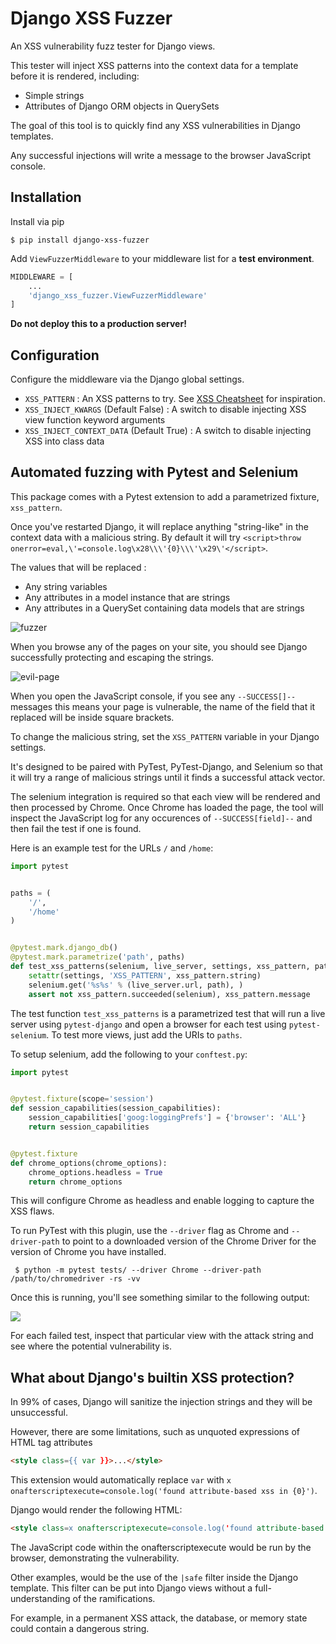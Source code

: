 # Django XSS Fuzzer

An XSS vulnerability fuzz tester for Django views.

This tester will inject XSS patterns into the context data for a template before it is rendered, including:

- Simple strings
- Attributes of Django ORM objects in QuerySets

The goal of this tool is to quickly find any XSS vulnerabilities in Django templates.

Any successful injections will write a message to the browser JavaScript console.

## Installation

Install via pip

```console
$ pip install django-xss-fuzzer
```

Add `ViewFuzzerMiddleware` to your middleware list for a **test environment**.

```python
MIDDLEWARE = [
    ...
    'django_xss_fuzzer.ViewFuzzerMiddleware'
]
```

**Do not deploy this to a production server!**

## Configuration

Configure the middleware via the Django global settings.

* `XSS_PATTERN` : An XSS patterns to try. See [XSS Cheatsheet](https://portswigger.net/web-security/cross-site-scripting/cheat-sheet) for inspiration.
* `XSS_INJECT_KWARGS` (Default False) : A switch to disable injecting XSS view function keyword arguments
* `XSS_INJECT_CONTEXT_DATA` (Default True) : A switch to disable injecting XSS into class data

## Automated fuzzing with Pytest and Selenium

This package comes with a Pytest extension to add a parametrized fixture, `xss_pattern`.

Once you've restarted Django, it will replace anything "string-like" in the context data with a malicious string.
By default it will try `<script>throw onerror=eval,\'=console.log\x28\\\'{0}\\\'\x29\'</script>`.

The values that will be replaced :
- Any string variables
- Any attributes in a model instance that are strings
- Any attributes in a QuerySet containing data models that are strings

![fuzzer](https://tonybaloney.github.io/img/posts/fuzzer.png)

When you browse any of the pages on your site, you should see Django successfully protecting and escaping the strings.

![evil-page](https://tonybaloney.github.io/img/posts/evil-page.png)

When you open the JavaScript console, if you see any `--SUCCESS[]--` messages this means your page is vulnerable, the name of the field that it replaced will be inside square brackets.

To change the malicious string, set the `XSS_PATTERN` variable in your Django settings.

It's designed to be paired with PyTest, PyTest-Django, and Selenium so that it will try a range of malicious strings until it finds a successful attack vector.

The selenium integration is required so that each view will be rendered and then processed by Chrome. Once Chrome has loaded the page, the tool will inspect the JavaScript log for any occurences of `--SUCCESS[field]--`
and then fail the test if one is found.

Here is an example test for the URLs `/` and `/home`:

```python
import pytest


paths = (
    '/',
    '/home'
)


@pytest.mark.django_db()
@pytest.mark.parametrize('path', paths)
def test_xss_patterns(selenium, live_server, settings, xss_pattern, path):
    setattr(settings, 'XSS_PATTERN', xss_pattern.string)
    selenium.get('%s%s' % (live_server.url, path), )
    assert not xss_pattern.succeeded(selenium), xss_pattern.message
```

The test function `test_xss_patterns` is a parametrized test that will run a live server using `pytest-django` and open a browser for each test using `pytest-selenium`.
To test more views, just add the URIs to `paths`.

To setup selenium, add the following to your `conftest.py`:

```python
import pytest


@pytest.fixture(scope='session')
def session_capabilities(session_capabilities):
    session_capabilities['goog:loggingPrefs'] = {'browser': 'ALL'}
    return session_capabilities


@pytest.fixture
def chrome_options(chrome_options):
    chrome_options.headless = True
    return chrome_options
```

This will configure Chrome as headless and enable logging to capture the XSS flaws.

To run PyTest with this plugin, use the `--driver` flag as Chrome and `--driver-path` to point to a downloaded version of the Chrome Driver for the version of Chrome you have installed.

```console
 $ python -m pytest tests/ --driver Chrome --driver-path /path/to/chromedriver -rs -vv
```

Once this is running, you'll see something similar to the following output:

![](https://tonybaloney.github.io/img/posts/django-xss-fuzzer.gif)

For each failed test, inspect that particular view with the attack string and see where the potential vulnerability is.

## What about Django's builtin XSS protection?

In 99% of cases, Django will sanitize the injection strings and they will be unsuccessful.

However, there are some limitations, such as unquoted expressions of HTML tag attributes

```html
<style class={{ var }}>...</style>
```

This extension would automatically replace `var` with `x onafterscriptexecute=console.log('found attribute-based xss in {0}')`.

Django would render the following HTML:

```html
<style class=x onafterscriptexecute=console.log('found attribute-based xss in {0}')>...</style>
```

The JavaScript code within the onafterscriptexecute would be run by the browser, demonstrating the vulnerability.

Other examples, would be the use of the `|safe` filter inside the Django template. This filter can be put into Django views without a full-understanding of the ramifications.

For example, in a permanent XSS attack, the database, or memory state could contain a dangerous string.